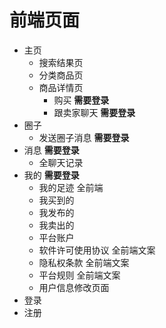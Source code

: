 # 前端页面

- 主页
  - 搜索结果页
  - 分类商品页
  - 商品详情页
    - 购买 **需要登录**
    - 跟卖家聊天 **需要登录**
- 圈子
  - 发送圈子消息 **需要登录**
- 消息 **需要登录**
  - 全聊天记录
- 我的 **需要登录**
  - 我的足迹 全前端
  - 我买到的
  - 我发布的
  - 我卖出的
  - 平台账户
  - 软件许可使用协议 全前端文案
  - 隐私权条款 全前端文案
  - 平台规则 全前端文案
  - 用户信息修改页面
- 登录
- 注册